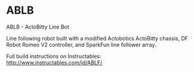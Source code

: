 # ABLB
ABLB - ActoBitty Line Bot

Line following robot built with a modified Actobotics ActoBitty chassis, DF Robot Romeo V2 controller, and SparkFun line follower array.

Full build instructions on Instructables: <a>http://www.instructables.com/id/ABLF/</a>
